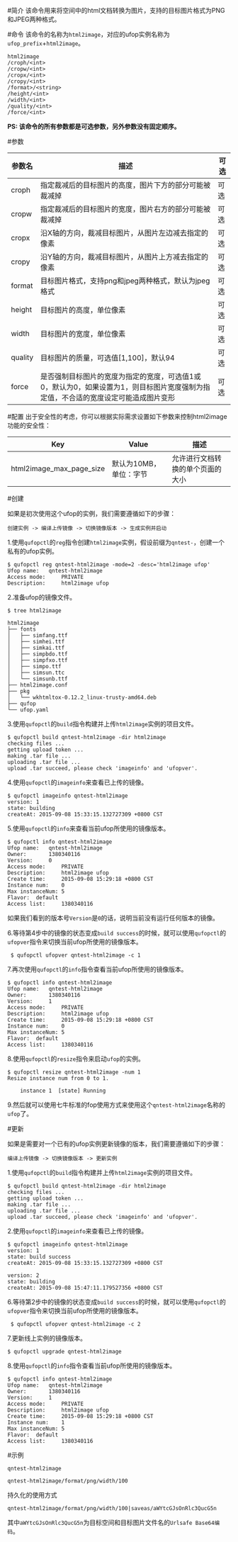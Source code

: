 #简介
该命令用来将空间中的html文档转换为图片，支持的目标图片格式为PNG和JPEG两种格式。

#命令
该命令的名称为`html2image`，对应的ufop实例名称为`ufop_prefix`+`html2image`。

```
html2image
/croph/<int>
/cropw/<int>
/cropx/<int>
/cropy/<int>
/format>/<string>
/height/<int>
/width/<int>
/quality/<int>
/force/<int>
```

**PS: 该命令的所有参数都是可选参数，另外参数没有固定顺序。**

#参数

|参数名|描述|可选|
|--------|----------|----------|
|croph|指定裁减后的目标图片的高度，图片下方的部分可能被裁减掉|可选|
|cropw|指定裁减后的目标图片的宽度，图片右方的部分可能被裁减掉|可选|
|cropx|沿X轴的方向，裁减目标图片，从图片左边减去指定的像素|可选|
|cropy|沿Y轴的方向，裁减目标图片，从图片上方减去指定的像素|可选|
|format|目标图片格式，支持png和jpeg两种格式，默认为jpeg格式|可选|
|height|目标图片的高度，单位像素|可选|
|width|目标图片的宽度，单位像素|可选|
|quality|目标图片的质量，可选值[1,100]，默认94|可选|
|force|是否强制目标图片的宽度为指定的宽度，可选值1或0，默认为0，如果设置为1，则目标图片宽度强制为指定值，不合适的宽度设定可能造成图片变形|可选|

#配置
出于安全性的考虑，你可以根据实际需求设置如下参数来控制html2image功能的安全性：

|Key|Value|描述|
|------------|-----------|-------------|
|html2image_max_page_size|默认为10MB，单位：字节|允许进行文档转换的单个页面的大小|

#创建

如果是初次使用这个ufop的实例，我们需要遵循如下的步骤：

```
创建实例 -> 编译上传镜像 -> 切换镜像版本 -> 生成实例并启动
```

1.使用`qufopctl`的`reg`指令创建`html2image`实例，假设前缀为`qntest-`，创建一个私有的ufop实例。

```
$ qufopctl reg qntest-html2image -mode=2 -desc='html2image ufop'
Ufop name:	 qntest-html2image
Access mode:	 PRIVATE
Description:	 html2image ufop
```

2.准备ufop的镜像文件。

```
$ tree html2image

html2image
├── fonts
│   ├── simfang.ttf
│   ├── simhei.ttf
│   ├── simkai.ttf
│   ├── simpbdo.ttf
│   ├── simpfxo.ttf
│   ├── simpo.ttf
│   ├── simsun.ttc
│   └── simsunb.ttf
├── html2image.conf
├── pkg
│   └── wkhtmltox-0.12.2_linux-trusty-amd64.deb
├── qufop
└── ufop.yaml
```

3.使用`qufopctl`的`build`指令构建并上传`html2image`实例的项目文件。

```
$ qufopctl build qntest-html2image -dir html2image
checking files ...
getting upload token ...
making .tar file ...
uploading .tar file ...
upload .tar succeed, please check 'imageinfo' and 'ufopver'.
```

4.使用`qufopctl`的`imageinfo`来查看已上传的镜像。

```
$ qufopctl imageinfo qntest-html2image
version: 1
state: building
createAt: 2015-09-08 15:33:15.132727309 +0800 CST
```

5.使用`qufopctl`的`info`来查看当前ufop所使用的镜像版本。

```
$ qufopctl info qntest-html2image
Ufop name:	 qntest-html2image
Owner:		 1380340116
Version:	 0
Access mode:	 PRIVATE
Description:	 html2image ufop
Create time:	 2015-09-08 15:29:18 +0800 CST
Instance num:	 0
Max instanceNum: 5
Flavor:	 default
Access list:	 1380340116
```

如果我们看到的版本号`Version`是`0`的话，说明当前没有运行任何版本的镜像。

6.等待第4步中的镜像的状态变成`build success`的时候，就可以使用`qufopctl`的`ufopver`指令来切换当前ufop所使用的镜像版本。

```
 $ qufopctl ufopver qntest-html2image -c 1
```

7.再次使用`qufopctl`的`info`指令查看当前ufop所使用的镜像版本。

```
$ qufopctl info qntest-html2image
Ufop name:	 qntest-html2image
Owner:		 1380340116
Version:	 1
Access mode:	 PRIVATE
Description:	 html2image ufop
Create time:	 2015-09-08 15:29:18 +0800 CST
Instance num:	 0
Max instanceNum: 5
Flavor:	 default
Access list:	 1380340116
```

8.使用`qufopctl`的`resize`指令来启动`ufop`的实例。

```
$ qufopctl resize qntest-html2image -num 1
Resize instance num from 0 to 1.

	instance 1	[state] Running
```

9.然后就可以使用七牛标准的fop使用方式来使用这个`qntest-html2image`名称的`ufop`了。

#更新

如果是需要对一个已有的ufop实例更新镜像的版本，我们需要遵循如下的步骤：

```
编译上传镜像 -> 切换镜像版本 -> 更新实例
```

1.使用`qufopctl`的`build`指令构建并上传`html2image`实例的项目文件。

```
$ qufopctl build qntest-html2image -dir html2image
checking files ...
getting upload token ...
making .tar file ...
uploading .tar file ...
upload .tar succeed, please check 'imageinfo' and 'ufopver'.
```

2.使用`qufopctl`的`imageinfo`来查看已上传的镜像。

```
$ qufopctl imageinfo qntest-html2image
version: 1
state: build success
createAt: 2015-09-08 15:33:15.132727309 +0800 CST

version: 2
state: building
createAt: 2015-09-08 15:47:11.179527356 +0800 CST
```

6.等待第2步中的镜像的状态变成`build success`的时候，就可以使用`qufopctl`的`ufopver`指令来切换当前ufop所使用的镜像版本。

```
 $ qufopctl ufopver qntest-html2image -c 2
```

7.更新线上实例的镜像版本。

```
$ qufopctl upgrade qntest-html2image
```

8.使用`qufopctl`的`info`指令查看当前ufop所使用的镜像版本。

```
$ qufopctl info qntest-html2image
Ufop name:	 qntest-html2image
Owner:		 1380340116
Version:	 1
Access mode:	 PRIVATE
Description:	 html2image ufop
Create time:	 2015-09-08 15:29:18 +0800 CST
Instance num:	 1
Max instanceNum: 5
Flavor:	 default
Access list:	 1380340116
```

#示例


```
qntest-html2image
```

```
qntest-html2image/format/png/width/100
```

持久化的使用方式

```
qntest-html2image/format/png/width/100|saveas/aWYtcGJsOnRlc3QucG5n
```

其中`aWYtcGJsOnRlc3QucG5n`为目标空间和目标图片文件名的`Urlsafe Base64编码`。

